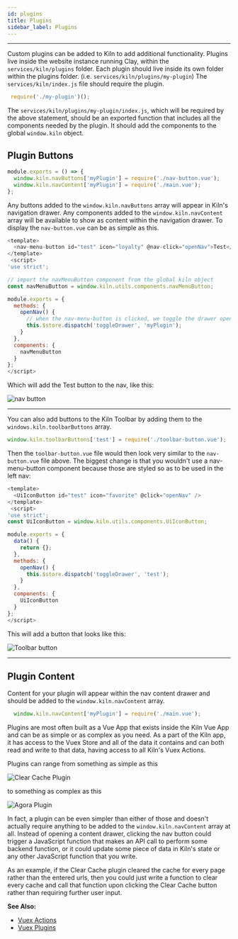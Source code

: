 ```yaml
---
id: plugins
title: Plugins
sidebar_label: Plugins
---
```


---
Custom plugins can be added to Kiln to add additional functionality. Plugins live inside the website instance running Clay, within the `services/kiln/plugins` folder.  Each plugin should live inside its own folder within the plugins folder. (i.e. `services/kiln/plugins/my-plugin`)  The `services/kiln/index.js` file should require the plugin.

```js
 require('./my-plugin')();
```

The `services/kiln/plugins/my-plugin/index.js`, which will be required by the above statement, should be an exported function that includes all the components needed by the plugin. It should add the components to the global `window.kiln` object.

## Plugin Buttons

```js
module.exports = () => {
  window.kiln.navButtons['myPlugin'] = require('./nav-button.vue');
  window.kiln.navContent['myPlugin'] = require('./main.vue');
};
```

Any buttons added to the `window.kiln.navButtons` array will appear in Kiln's navigation drawer. Any components added to the `window.kiln.navContent` array will be available to show as content within the navigation drawer. To display the `nav-button.vue` can be as simple as this.

```js
<template>
  <nav-menu-button id="test" icon="loyalty" @nav-click="openNav">Test</nav-menu-button>
</template>
 <script>
'use strict';

// import the navMenuButton component from the global kiln object
const navMenuButton = window.kiln.utils.components.navMenuButton;

module.exports = {
  methods: {
    openNav() {
      // when the nav-menu-button is clicked, we toggle the drawer open or closed to show or hide the navContent component we set in the index.js file named 'myPlugin'
      this.$store.dispatch('toggleDrawer', 'myPlugin');
    }
  },
  components: {
    navMenuButton
  }
};
</script>
```
Which will add the Test button to the nav, like this:

![nav button](/clay-kiln/img/navbutton.png)

---

You can also add buttons to the Kiln Toolbar by adding them to the `windows.kiln.toolbarButtons` array.
```js
window.kiln.toolbarButtons['test'] = require('./toolbar-button.vue');
```
Then the `toolbar-button.vue` file would then look very similar to the `nav-button.vue` file above. The biggest change is that you wouldn't use a nav-menu-button component because those are styled so as to be used in the left nav:
```js
<template>
  <UiIconButton id="test" icon="favorite" @click="openNav" />
</template>
 <script>
'use strict';
const UiIconButton = window.kiln.utils.components.UiIconButton;

module.exports = {
  data() {
    return {};
  },
  methods: {
    openNav() {
      this.$store.dispatch('toggleDrawer', 'test');
    }
  },
  components: {
    UiIconButton
  }
};
</script>
```

This will add a button that looks like this:

![Toolbar button](/clay-kiln/img/toolbarbutton.png)

---

## Plugin Content

Content for your plugin will appear within the nav content drawer and should be added to the `window.kiln.navContent` array.

```js
  window.kiln.navContent['myPlugin'] = require('./main.vue');
```

Plugins are most often built as a Vue App that exists inside the Kiln Vue App and can be as simple or as complex as you need.  As a part of the Kiln app, it has access to the Vuex Store and all of the data it contains and can both read and write to that data, having access to all Kiln's Vuex Actions.

Plugins can range from something as simple as this

![Clear Cache Plugin](/clay-kiln/img/clear_cache.png)

to something as complex as this

![Agora Plugin](/clay-kiln/img/agora.png)

In fact, a plugin can be even simpler than either of those and doesn't actually require anything to be added to the `window.kiln.navContent` array at all. Instead of opening a content drawer, clicking the nav button could trigger a JavaScript function that makes an API call to perform some backend function, or it could update some piece of data in Kiln's state or any other JavaScript function that you write.

As an example, if the Clear Cache plugin cleared the cache for every page rather than the entered urls, then you could just write a function to clear every cache and call that function upon clicking the Clear Cache button rather than requiring further user input.

**See Also:**
* [Vuex Actions](vuex_actions)
* [Vuex Plugins](vuex_plugin)
